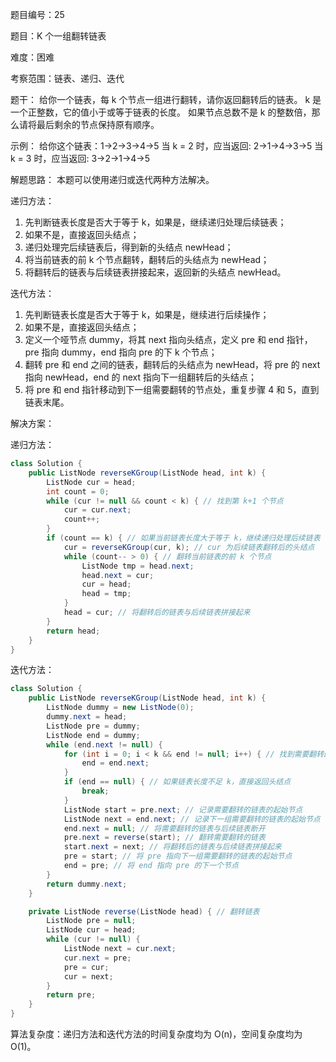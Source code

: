 题目编号：25

题目：K 个一组翻转链表

难度：困难

考察范围：链表、递归、迭代

题干：
给你一个链表，每 k 个节点一组进行翻转，请你返回翻转后的链表。
k 是一个正整数，它的值小于或等于链表的长度。
如果节点总数不是 k 的整数倍，那么请将最后剩余的节点保持原有顺序。

示例：
给你这个链表：1->2->3->4->5
当 k = 2 时，应当返回: 2->1->4->3->5
当 k = 3 时，应当返回: 3->2->1->4->5

解题思路：
本题可以使用递归或迭代两种方法解决。

递归方法：
1. 先判断链表长度是否大于等于 k，如果是，继续递归处理后续链表；
2. 如果不是，直接返回头结点；
3. 递归处理完后续链表后，得到新的头结点 newHead；
4. 将当前链表的前 k 个节点翻转，翻转后的头结点为 newHead；
5. 将翻转后的链表与后续链表拼接起来，返回新的头结点 newHead。

迭代方法：
1. 先判断链表长度是否大于等于 k，如果是，继续进行后续操作；
2. 如果不是，直接返回头结点；
3. 定义一个哑节点 dummy，将其 next 指向头结点，定义 pre 和 end 指针，pre 指向 dummy，end 指向 pre 的下 k 个节点；
4. 翻转 pre 和 end 之间的链表，翻转后的头结点为 newHead，将 pre 的 next 指向 newHead，end 的 next 指向下一组翻转后的头结点；
5. 将 pre 和 end 指针移动到下一组需要翻转的节点处，重复步骤 4 和 5，直到链表末尾。

解决方案：

递归方法：

```java
class Solution {
    public ListNode reverseKGroup(ListNode head, int k) {
        ListNode cur = head;
        int count = 0;
        while (cur != null && count < k) { // 找到第 k+1 个节点
            cur = cur.next;
            count++;
        }
        if (count == k) { // 如果当前链表长度大于等于 k，继续递归处理后续链表
            cur = reverseKGroup(cur, k); // cur 为后续链表翻转后的头结点
            while (count-- > 0) { // 翻转当前链表的前 k 个节点
                ListNode tmp = head.next;
                head.next = cur;
                cur = head;
                head = tmp;
            }
            head = cur; // 将翻转后的链表与后续链表拼接起来
        }
        return head;
    }
}
```

迭代方法：

```java
class Solution {
    public ListNode reverseKGroup(ListNode head, int k) {
        ListNode dummy = new ListNode(0);
        dummy.next = head;
        ListNode pre = dummy;
        ListNode end = dummy;
        while (end.next != null) {
            for (int i = 0; i < k && end != null; i++) { // 找到需要翻转的链表的末尾节点
                end = end.next;
            }
            if (end == null) { // 如果链表长度不足 k，直接返回头结点
                break;
            }
            ListNode start = pre.next; // 记录需要翻转的链表的起始节点
            ListNode next = end.next; // 记录下一组需要翻转的链表的起始节点
            end.next = null; // 将需要翻转的链表与后续链表断开
            pre.next = reverse(start); // 翻转需要翻转的链表
            start.next = next; // 将翻转后的链表与后续链表拼接起来
            pre = start; // 将 pre 指向下一组需要翻转的链表的起始节点
            end = pre; // 将 end 指向 pre 的下一个节点
        }
        return dummy.next;
    }

    private ListNode reverse(ListNode head) { // 翻转链表
        ListNode pre = null;
        ListNode cur = head;
        while (cur != null) {
            ListNode next = cur.next;
            cur.next = pre;
            pre = cur;
            cur = next;
        }
        return pre;
    }
}
```

算法复杂度：递归方法和迭代方法的时间复杂度均为 O(n)，空间复杂度均为 O(1)。